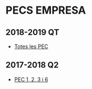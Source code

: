 # PECS EMPRESA

## 2018-2019 QT

* [Totes les PEC](https://github.com/hialvaro/EEE-FIB)

## 2017-2018 Q2

- [PEC 1, 2, 3 i 6](PECS_ADRI)
